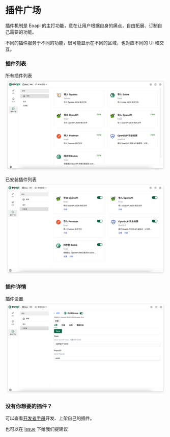 # 插件广场

插件机制是 Eoapi 的主打功能，意在让用户根据自身的痛点，自由拓展、订制自己需要的功能。

不同的插件服务于不同的功能，很可能显示在不同的区域，也对应不同的 UI 和交互。

### 插件列表
所有插件列表
![](../assets/images/2022-11-02-17-55-58.png)

已安装插件列表
![](../assets/images/2022-11-02-17-56-20.png)

### 插件详情

插件设置
![](../assets/images/2022-11-02-17-59-04.png)

### 没有你想要的插件？

可以查看[开发者手册](https://developer.eoapi.io/)开发、上架自己的插件。

也可以在 [Issue](https://github.com/eolinker/eoapi/issues/137) 下给我们提建议
